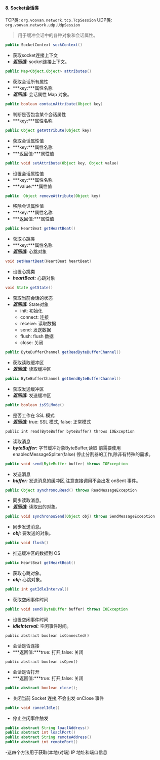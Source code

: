 #### 8. Socket会话类
TCP类: `org.voovan.network.tcp.TcpSession`
UDP类: `org.voovan.network.udp.UdpSession`

> 用于缓冲会话中的各种对象和会话属性。

```java
public SocketContext sockContext()
```
- 获取socket连接上下文
- ***返回值:*** socket连接上下文。

```java
public Map<Object,Object> attributes()
```
- 获取会话所有属性
- ***key:***属性名称
- ***返回值:*** 会话属性 Map 对象。

```java
public boolean containAttribute(Object key)
```
- 判断是否包含某个会话属性
- ***key:***属性名称

```java
public Object getAttribute(Object key)
```
- 获取会话属性值
- ***key:***属性名称
- ***返回值:***属性值

```java
public void setAttribute(Object key, Object value)
```
- 设置会话属性值
- ***key:***属性名称
- ***value:***属性值

```java
public  Object removeAttribute(Object key) 
```
- 移除会话属性值
- ***key:***属性名称
- ***返回值:***属性值

```java
public HeartBeat getHeartBeat() 
```
- 获取心跳类
- ***key:***属性名称
- ***返回值:*** 心跳对象


```java
void setHeartBeat(HeartBeat heartBeat)
```
- 设置心跳类
- ***heartBeat:*** 心跳对象

```java
void State getState()
```
- 获取当前会话的状态
- ***返回值:*** State对象
   - init: 初始化
   - connect: 连接
   - receive: 读取数据
   - send: 发送数据
   - flush: flush 数据
   - close: 关闭

```java
public ByteBufferChannel getReadByteBufferChannel()
```
- 获取读取缓冲区
- ***返回值:*** 读取缓冲区

```java
public ByteBufferChannel getSendByteBufferChannel()
```
- 获取发送缓冲区
- ***返回值:*** 发送缓冲区

```java
public boolean isSSLMode()
```
- 是否工作在 SSL 模式
- ***返回值:***  true: SSL 模式, false: 正常模式

```
public int read(ByteBuffer byteBuffer) throws IOException
```
- 读取消息
- ***byteBuffer:*** 字节缓冲对象ByteBuffer,读取 前需要使用 enabledMessageSpliter(false) 停止分割器的工作,除非有特殊的需求。

```java
public void send(ByteBuffer buffer) throws IOException 
```
- 发送消息
- ***buffer:*** 发送消息的缓冲区,注意直接调用不会出发 onSent 事件。

```java
public Object synchronouRead() throws ReadMessageException
```
- 同步读取消息。
- ***返回值:***  读取出的对象。


```java
public void synchronouSend(Object obj) throws SendMessageException 
```
- 同步发送消息。
- ***obj:***  要发送的对象。

```java
public void flush()
```
- 推送缓冲区的数据到 OS


```java
public HeartBeat getHeartBeat()
```
- 获取心跳对象。
- ***obj:***  心跳对象。

```java
public int getIdleInterval() 
```
- 获取空闲事件时间

```java
public void send(ByteBuffer buffer) throws IOException 
```
- 设置空闲事件时间
- ***idleInterval:*** 空闲事件时间。

```
public abstract boolean isConnected()
```
- 会话是否连接
- ***返回值:***true: 打开,false: 关闭

```
public abstract boolean isOpen()
```
- 会话是否打开
- ***返回值:***true: 打开,false: 关闭

```java
public abstract boolean close();
```
- 关闭当前 Socket 连接,不会出发 onClose 事件

```java
public void cancelIdle()
```
- 停止空闲事件触发

```java
public abstract String loaclAddress()
public abstract int loaclPort()
public abstract String remoteAddress()
public abstract int remotePort()
```

-这四个方法用于获取(本地/对端) IP 地址和端口信息